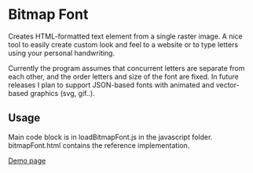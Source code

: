 Bitmap Font
==========

Creates HTML-formatted text element from a single raster image. A nice tool to easily create custom look and feel to a website or to type letters using your personal handwriting.

Currently the program assumes that concurrent letters are separate from each other, and the order letters and size of the font are fixed. In future releases I plan to support JSON-based fonts with animated and vector-based graphics (svg, gif..).

## Usage

Main code block is in loadBitmapFont.js in the javascript folder. bitmapFont.html contains the reference implementation. 

[Demo page](https://rawgithub.com/trg1984/bitmapFont/master/bitmapFont.html)
